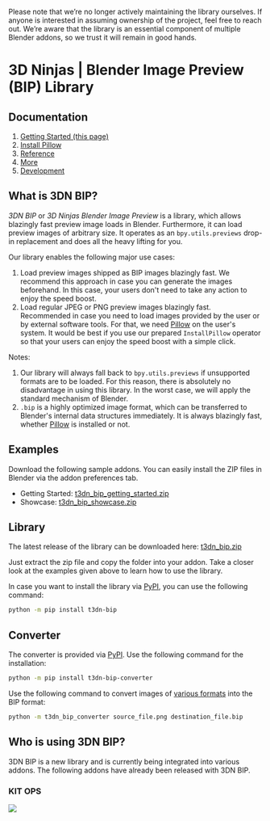 Please note that we’re no longer actively maintaining the library ourselves. If anyone is interested in assuming ownership of the project, feel free to reach out. We’re aware that the library is an essential component of multiple Blender addons, so we trust it will remain in good hands.

# 3D Ninjas | Blender Image Preview (BIP) Library

## Documentation

1. [Getting Started (this page)](https://3dninjas.github.io/3dn-bip/)
2. [Install Pillow](https://3dninjas.github.io/3dn-bip/install_pillow/)
3. [Reference](https://3dninjas.github.io/3dn-bip/reference/)
4. [More](https://3dninjas.github.io/3dn-bip/more/)
5. [Development](https://3dninjas.github.io/3dn-bip/development/)

## What is 3DN BIP?

_3DN BIP_ or _3D Ninjas Blender Image Preview_ is a library, which allows blazingly fast preview image loads in Blender. Furthermore, it can load preview images of arbitrary size. It operates as an `bpy.utils.previews` drop-in replacement and does all the heavy lifting for you.

Our library enables the following major use cases:

1. Load preview images shipped as BIP images blazingly fast. We recommend this approach in case you can generate the images beforehand. In this case, your users don't need to take any action to enjoy the speed boost.
2. Load regular JPEG or PNG preview images blazingly fast. Recommended in case you need to load images provided by the user or by external software tools. For that, we need [Pillow](https://pypi.org/project/Pillow/) on the user's system. It would be best if you use our prepared `InstallPillow` operator so that your users can enjoy the speed boost with a simple click.

Notes:

1. Our library will always fall back to `bpy.utils.previews` if unsupported formats are to be loaded. For this reason, there is absolutely no disadvantage in using this library. In the worst case, we will apply the standard mechanism of Blender.
2. `.bip` is a highly optimized image format, which can be transferred to Blender's internal data structures immediately. It is always blazingly fast, whether [Pillow](https://pypi.org/project/Pillow/) is installed or not.

## Examples

Download the following sample addons. You can easily install the ZIP files in Blender via the addon preferences tab.

-   Getting Started: [t3dn_bip_getting_started.zip](https://github.com/3dninjas/3dn-bip/releases/latest/download/t3dn_bip_getting_started.zip)
-   Showcase: [t3dn_bip_showcase.zip](https://github.com/3dninjas/3dn-bip/releases/latest/download/t3dn_bip_showcase.zip)

## Library

The latest release of the library can be downloaded here: [t3dn_bip.zip](https://github.com/3dninjas/3dn-bip/releases/latest/download/t3dn_bip.zip)

Just extract the zip file and copy the folder into your addon. Take a closer look at the examples given above to learn how to use the library.

In case you want to install the library via [PyPI](https://pypi.org/project/t3dn-bip/), you can use the following command:

```sh
python -m pip install t3dn-bip
```

## Converter

The converter is provided via [PyPI](https://pypi.org/project/t3dn-bip-converter/). Use the following command for the installation:

```sh
python -m pip install t3dn-bip-converter
```

Use the following command to convert images of [various formats](https://pillow.readthedocs.io/en/stable/handbook/image-file-formats.html) into the BIP format:

```sh
python -m t3dn_bip_converter source_file.png destination_file.bip
```

## Who is using 3DN BIP?

3DN BIP is a new library and is currently being integrated into various addons. The following addons have already been released with 3DN BIP.

### KIT OPS

<a href="https://www.youtube.com/watch?v=_ZyNrptwtik&t=15s"><img src="https://img.youtube.com/vi/_ZyNrptwtik/maxresdefault.jpg"></a>
